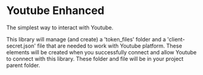 # Youtube Enhanced

The simplest way to interact with Youtube.

This library will manage (and create) a 'token_files' folder and a 'client-secret.json' file that are needed to work with Youtube platform. These elements will be created when you successfully connect and allow Youtube to connect with this library. These folder and file will be in your project parent folder.